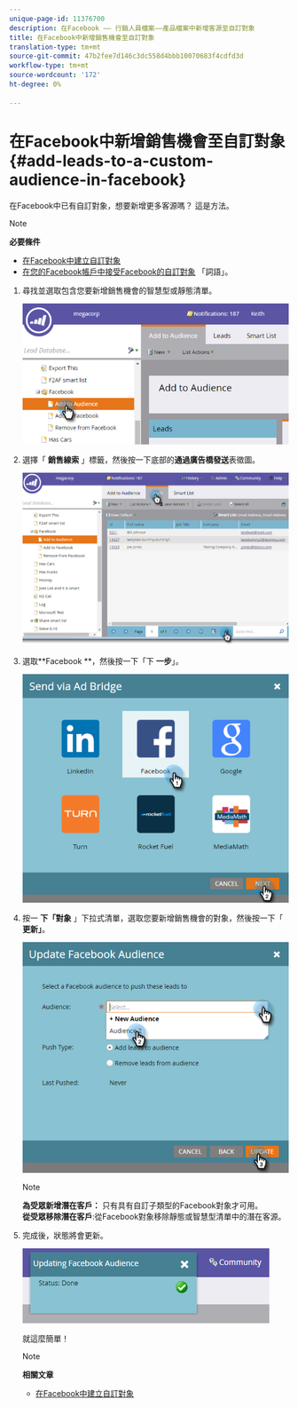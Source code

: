 ```yaml
---
unique-page-id: 11376700
description: 在Facebook —— 行銷人員檔案——產品檔案中新增客源至自訂對象
title: 在Facebook中新增銷售機會至自訂對象
translation-type: tm+mt
source-git-commit: 47b2fee7d146c3dc558d4bbb10070683f4cdfd3d
workflow-type: tm+mt
source-wordcount: '172'
ht-degree: 0%

---
```



# 在Facebook中新增銷售機會至自訂對象 {#add-leads-to-a-custom-audience-in-facebook}

在Facebook中已有自訂對象，想要新增更多客源嗎？ 這是方法。

>[!NOTE]
>
>**必要條件**
>
>* [在Facebook中建立自訂對象](create-a-custom-audience-in-facebook.md)
>* [在您的Facebook帳戶中接受Facebook的自訂對象](https://www.facebook.com/ads/manage/customaudiences/tos.php) 「詞語」。

>



1. 尋找並選取包含您要新增銷售機會的智慧型或靜態清單。

   ![](assets/one.png)

1. 選擇「 **銷售線索** 」標籤，然後按一下底部的**通過廣告橋發送**表徵圖。

   ![](assets/two-1.png)

1. 選取**Facebook **，然後按一下「下 **一步**」。

   ![](assets/three.png)

1. 按一 **下「對象** 」下拉式清單，選取您要新增銷售機會的對象，然後按一下「 **更新」**。

   ![](assets/4.png)

   >[!NOTE]
   >
   >**為受眾新增潛在客戶：** 只有具有自訂子類型的Facebook對象才可用。\
   >**從受眾移除潛在客戶**:從Facebook對象移除靜態或智慧型清單中的潛在客源。

1. 完成後，狀態將會更新。

   ![](assets/five-1.png)

   就這麼簡單！

   >[!NOTE]
   >
   >**相關文章**
   >
   >    
   >    
   >    * [在Facebook中建立自訂對象](create-a-custom-audience-in-facebook.md)


